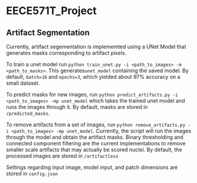 # EECE571T_Project

## Artifact Segmentation

Currently, artifact segementation is implememted using a UNet Model that generates masks corresponding to artifact pixels.


To train a unet model run `python train_unet.py -i <path_to_images> -m <path_to_masks>`. This generates`unet_model` containing the saved model. By default, `batch=16` and `epochs=3`, which yielded about 97% accuracy on a small dataset.

To predict masks for new images, run `python predict_artifacts.py -i <path_to_images> -mp unet_model` which takes the trained unet model and runs the images through it. By default, masks are stored in `/predicted_masks`.

To remove artifacts from a set of images, run `python remove_artifacts.py -i <path_to_images> -mp unet_model`. Currently, the script will run the images through the model and obtain the artifact masks. Binary thresholding and connected component filtering are the current implementations to remove smaller scale artifacts that may actually be scored nuclei. By default, the processed images are stored in `/artifactless`

Settings regarding input image, model input, and patch dimensions are stored in `config.json`
